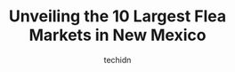 ---
layout: ampstory
image: https://i0.wp.com/paketmu.com/wp-content/uploads/2023/06/family-indoor-flea-market-0-in-new-mexico-1686370834.jpeg?resize=640,853
author: techidn
featured: false
description: Explore the diverse Flea Market scene in New Mexico, home to an incredible selection of 10 establishments catering to every taste. Whether youre in search of iconic favorites or undiscovere
title: Unveiling the 10 Largest Flea Markets in New Mexico
cover:
   title: Unveiling the 10 Largest Flea Markets in New Mexico
   subtitle: RICKPATE
   background: https://paketmu.com/wp-content/uploads/2023/06/family-indoor-flea-market-0-in-new-mexico-1686370834.jpeg

pages: 
 - layout: thirds
   top: <h1>#1 Expo New Mexico</h1>
   bottom: "<p>The Winter Wonderland drive-thru and walk-thru light show was fantastic!! Were a family of 4 adults and we all felt like kids that day! It wasnt a short show either, it</p>"
   background: https://paketmu.com/wp-content/uploads/2023/06/family-indoor-flea-market-1-in-new-mexico-1686370835.jpeg
   backgroundblur: true
 - layout: thirds
   top: <h1>#2 Other Indoor Flea Market</h1>
   bottom: "<p>There is so much to look at and I have found many great items. Its definitely a place to go if you like to thrift and like unique things. The team there is so nice, noth</p>"
   background: https://paketmu.com/wp-content/uploads/2023/06/family-indoor-flea-market-2-in-new-mexico-1686370835.jpeg
   cta:
      link: https://paketmu.com/unveiling-the-10-largest-flea-markets-in-new-mexico/
      text: Unveiling the 10 Largest Flea Markets in New Mexico
 - layout: thirds
   top: <h1>#3 Gallup Flea Market</h1>
   bottom: "<p>A viraity of jewelry blankets food stands. Tools hardware. . Indian art all around. Native cuisine</p>"
   background: https://paketmu.com/wp-content/uploads/2023/06/family-indoor-flea-market-3-in-new-mexico-1686370836.jpeg
   cta:
      link: https://paketmu.com/unveiling-the-10-largest-flea-markets-in-new-mexico/
      text: Unveiling the 10 Largest Flea Markets in New Mexico
 - layout: thirds
   top: <h1>#4 Big Daddys Flea Market</h1>
   bottom: "<p>5580 Bataan Mem W, Las Cruces, NM 88011, United States</p>"
   background: https://images.unsplash.com/photo-1536745287225-21d689278fd1?ixlib=rb-4.0.3&ixid=MnwxMjA3fDB8MHxwaG90by1wYWdlfHx8fGVufDB8fHx8&auto=format&fit=crop&w=640&h=853&q=80
   cta:
      link: https://paketmu.com/unveiling-the-10-largest-flea-markets-in-new-mexico/
      text: Unveiling the 10 Largest Flea Markets in New Mexico
 - layout: thirds
   top: <h1>#5 The Indoor Flea Market</h1>
   bottom: "<p>11109 Central Ave NE, Albuquerque, NM 87123, United States</p>"
   background: https://images.unsplash.com/photo-1515405295579-ba7b45403062?ixlib=rb-4.0.3&ixid=MnwxMjA3fDB8MHxwaG90by1wYWdlfHx8fGVufDB8fHx8&auto=format&fit=crop&w=640&h=853&q=80
   cta:
      link: https://paketmu.com/unveiling-the-10-largest-flea-markets-in-new-mexico/
      text: Unveiling the 10 Largest Flea Markets in New Mexico
 - layout: thirds
   top: <h1>#6 Peddlers Pavilion</h1>
   bottom: "<p>2400 W Picacho Ave, Las Cruces, NM 88007, United States</p>"
   background: https://images.unsplash.com/photo-1527067829737-402993088e6b?ixlib=rb-4.0.3&ixid=MnwxMjA3fDB8MHxwaG90by1wYWdlfHx8fGVufDB8fHx8&auto=format&fit=crop&w=640&h=853&q=80
   cta:
      link: https://paketmu.com/unveiling-the-10-largest-flea-markets-in-new-mexico/
      text: Unveiling the 10 Largest Flea Markets in New Mexico
 - layout: thirds
   top: <h1>#7 Monterey Shopping Center</h1>
   bottom: "<p>1400 W 2nd St, Roswell, NM 88201, United States</p>"
   background: https://images.unsplash.com/photo-1618005182384-a83a8bd57fbe?ixlib=rb-4.0.3&ixid=MnwxMjA3fDB8MHxwaG90by1wYWdlfHx8fGVufDB8fHx8&auto=format&fit=crop&w=640&h=853&q=80
   cta:
      link: https://paketmu.com/unveiling-the-10-largest-flea-markets-in-new-mexico/
      text: Unveiling the 10 Largest Flea Markets in New Mexico
 - layout: thirds
   middle: Continue reading...
   background: https://images.unsplash.com/photo-1518640467707-6811f4a6ab73?ixlib=rb-4.0.3&ixid=MnwxMjA3fDB8MHxwaG90by1wYWdlfHx8fGVufDB8fHx8&auto=format&fit=crop&w=640&h=853&q=80
   cta:
      link: https://paketmu.com/unveiling-the-10-largest-flea-markets-in-new-mexico/
      text: Unveiling the 10 Largest Flea Markets in New Mexico
      
---